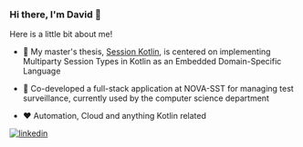 ### Hi there, I'm David :wave:

Here is a little bit about me!

- :scroll: My master's thesis, [Session Kotlin](https://github.com/sessionkotlin/sessionkotlin),  is centered on implementing Multiparty Session Types in Kotlin as an Embedded Domain-Specific Language

- :seedling: Co-developed a full-stack application at NOVA-SST for managing test surveillance, currently used by the computer science department

- :heart: Automation, Cloud and anything Kotlin related

[![linkedin](https://img.shields.io/badge/-linkedin-02569B?logo=linkedin&logoColor=white&style=for-the-badge)](https://www.linkedin.com/in/david-amorim-costa-9720b8252/)
